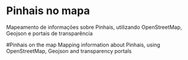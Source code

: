 # Pinhais no mapa
Mapeamento de informações sobre Pinhais, utilizando OpenStreetMap, Geojson e portais de transparência

#Pinhais on the map
Mapping information about Pinhais, using OpenStreetMap, Geojson and transparency portals
